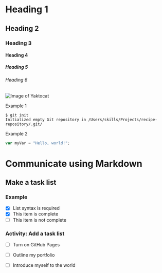 # Heading 1
## Heading 2
### Heading 3
#### Heading 4
##### Heading 5
###### Heading 6

![Image of Yaktocat](https://octodex.github.com/images/yaktocat.png)

Example 1
```
$ git init
Initialized empty Git repository in /Users/skills/Projects/recipe-repository/.git/
```

Example 2
``` javascript
var myVar = "Hello, world!";
```

# Communicate using Markdown
## Make a task list
### Example
- [x] List syntax is required
- [x] This item is complete
- [ ] This item is not complete

### Activity: Add a task list
- [ ] Turn on GitHub Pages
- [ ] Outline my portfolio
- [ ] Introduce myself to the world

 
